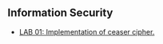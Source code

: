 
## Information Security

- [LAB 01: Implementation of ceaser cipher.](/Fifth_Semester/IS/ceaserCipher.c)

